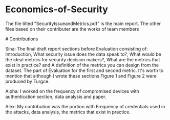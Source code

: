 ﻿# Economics-of-Security
The file titled "SecurityIssueandMetrics.pdf" is the main report. The other files based on their contributer are the works of team members

﻿# Contributions
 
Sina:
The final draft report sections before Evaluation consisting of: Introduction, What security issue does the data speak to?, What would be the ideal metrics for security decision makers?, What are the metrics that exist in practice? and A definition of the metrics you can design from the dataset. The part of Evaluation for the first and second metric. It's worth to mention that although I wrote these sections Figure 1 and Figure 2 were produced by Turgce.

Alpha:
I worked on the frequency of compromised devices with authentication section, data analysis and paper.

Alex:
My contribution was the portion with Frequency of credentials used in the attacks, data analysis, the metrics that exist in practice.
